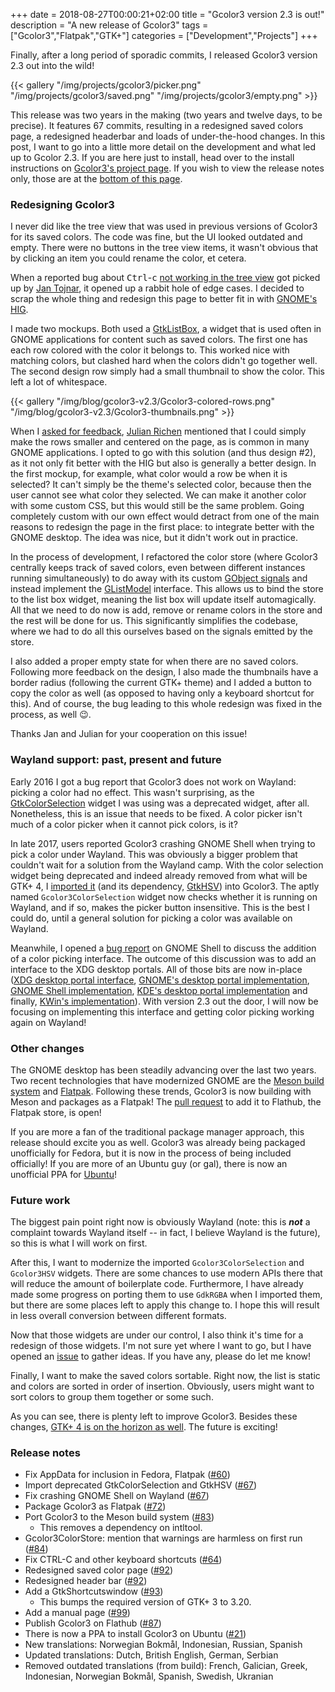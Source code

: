 +++
date = 2018-08-27T00:00:21+02:00
title = "Gcolor3 version 2.3 is out!"
description = "A new release of Gcolor3"
tags = ["Gcolor3","Flatpak","GTK+"]
categories = ["Development","Projects"]
+++

Finally, after a long period of sporadic commits, I released Gcolor3
version 2.3 out into the wild!

{{< gallery "/img/projects/gcolor3/picker.png"
            "/img/projects/gcolor3/saved.png"
            "/img/projects/gcolor3/empty.png" >}}

This release was two years in the making (two years and twelve days,
to be precise). It features 67 commits, resulting in a redesigned
saved colors page, a redesigned headerbar and loads of under-the-hood
changes. In this post, I want to go into a little more detail on the
development and what led up to Gcolor 2.3. If you are here just to
install, head over to the install instructions on [Gcolor3's project
page](/projects/gcolor3). If you wish to view the release notes only,
those are at the [bottom of this page](#release-notes).

### Redesigning Gcolor3

I never did like the tree view that was used in previous versions of
Gcolor3 for its saved colors. The code was fine, but the UI looked
outdated and empty. There were no buttons in the tree view items, it
wasn't obvious that by clicking an item you could rename the color, et
cetera.

When a reported bug about <kbd>Ctrl</kbd>-<kbd>c</kbd> [not working in
the tree view](https://github.com/Hjdskes/gcolor3/issues/64) got
picked up by [Jan Tojnar](https://github.com/jtojnar), it opened up a
rabbit hole of edge cases. I decided to scrap the whole thing and
redesign this page to better fit in with [GNOME's
HIG](https://developer.gnome.org/hig/stable/).

I made two mockups. Both used a
[GtkListBox](https://developer.gnome.org/gtk3/stable/GtkListBox.html),
a widget that is used often in GNOME applications for content such as
saved colors. The first one has each row colored with the color it
belongs to. This worked nice with matching colors, but clashed hard
when the colors didn't go together well. The second design row simply
had a small thumbnail to show the color. This left a lot of
whitespace.

{{< gallery "/img/blog/gcolor3-v2.3/Gcolor3-colored-rows.png"
            "/img/blog/gcolor3-v2.3/Gcolor3-thumbnails.png" >}}

When I [asked for
feedback](https://github.com/Hjdskes/gcolor3/pull/92#issuecomment-414073545),
[Julian Richen](https://github.com/julianrichen) mentioned that I
could simply make the rows smaller and centered on the page, as is
common in many GNOME applications. I opted to go with this solution
(and thus design #2), as it not only fit better with the HIG but also
is generally a better design. In the first mockup, for example, what
color would a row be when it is selected? It can't simply be the
theme's selected color, because then the user cannot see what color
they selected. We can make it another color with some custom CSS, but
this would still be the same problem. Going completely custom with our
own effect would detract from one of the main reasons to redesign the
page in the first place: to integrate better with the GNOME
desktop. The idea was nice, but it didn't work out in practice.

In the process of development, I refactored the color store (where
Gcolor3 centrally keeps track of saved colors, even between different
instances running simultaneously) to do away with its custom [GObject
signals](https://developer.gnome.org/gobject/stable/gobject-Signals.html)
and instead implement the
[GListModel](https://developer.gnome.org/gio/stable/GListModel.html)
interface. This allows us to bind the store to the list box widget,
meaning the list box will update itself automagically. All that we
need to do now is add, remove or rename colors in the store and the
rest will be done for us. This significantly simplifies the codebase,
where we had to do all this ourselves based on the signals emitted by
the store.

I also added a proper empty state for when there are no saved
colors. Following more feedback on the design, I also made the
thumbnails have a border radius (following the current GTK+ theme) and
I added a button to copy the color as well (as opposed to having only
a keyboard shortcut for this). And of course, the bug leading to this
whole redesign was fixed in the process, as well 😉.

Thanks Jan and Julian for your cooperation on this issue!

### Wayland support: past, present and future

Early 2016 I got a bug report that Gcolor3 does not work on
Wayland: picking a color had no effect. This wasn't surprising, as the
[GtkColorSelection](https://developer.gnome.org/gtk3/stable/GtkColorSelection.html)
widget I was using was a deprecated widget, after all. Nonetheless,
this is an issue that needs to be fixed. A color picker isn't much of
a color picker when it cannot pick colors, is it?

In late 2017, users reported Gcolor3 crashing GNOME Shell when trying
to pick a color under Wayland. This was obviously a bigger problem
that couldn't wait for a solution from the Wayland camp. With the
color selection widget being deprecated and indeed already removed
from what will be GTK+ 4, I [imported
it](https://github.com/Hjdskes/gcolor3/pull/67) (and its dependency,
[GtkHSV](https://developer.gnome.org/gtk3/stable/GtkHSV.html)) into
Gcolor3. The aptly named `Gcolor3ColorSelection` widget now checks
whether it is running on Wayland, and if so, makes the picker button
insensitive. This is the best I could do, until a general solution for
picking a color was available on Wayland.

Meanwhile, I opened a [bug
report](https://bugzilla.gnome.org/show_bug.cgi?id=789756) on GNOME
Shell to discuss the addition of a color picking interface. The
outcome of this discussion was to add an interface to the XDG desktop
portals. All of those bits are now in-place ([XDG desktop portal
interface](https://github.com/flatpak/xdg-desktop-portal/pull/202),
[GNOME's desktop portal
implementation](https://github.com/flatpak/xdg-desktop-portal-gtk/pull/134),
[GNOME Shell
implementation](https://gitlab.gnome.org/GNOME/gnome-shell/merge_requests/171),
[KDE's desktop portal
implementation](https://github.com/KDE/xdg-desktop-portal-kde/commit/ee590b2242257f6b96edda6a784b3972ee272387)
and finally, [KWin's
implementation](https://phabricator.kde.org/D3481)). With version 2.3
out the door, I will now be focusing on implementing this interface
and getting color picking working again on Wayland!

### Other changes

The GNOME desktop has been steadily advancing over the last two
years. Two recent technologies that have modernized GNOME are the
[Meson build system](http://mesonbuild.com) and
[Flatpak](https://flatpak.org/). Following these trends, Gcolor3 is
now building with Meson and packages as a Flatpak! The [pull
request](https://github.com/flathub/flathub/pull/601) to add it to
Flathub, the Flatpak store, is open!

If you are more a fan of the traditional package manager approach,
this release should excite you as well. Gcolor3 was already being
packaged unofficially for Fedora, but it is now in the process of
being included officially! If you are more of an Ubuntu guy (or gal),
there is now an unofficial PPA for
[Ubuntu](https://launchpad.net/~evertiro/+archive/ubuntu/gcolor3)!

### Future work

The biggest pain point right now is obviously Wayland (note: this is
***not*** a complaint towards Wayland itself -- in fact, I believe
Wayland is the future), so this is what I will work on first.

After this, I want to modernize the imported `Gcolor3ColorSelection`
and `Gcolor3HSV` widgets. There are some chances to use modern APIs
there that will reduce the amount of boilerplate code. Furthermore, I
have already made some progress on porting them to use `GdkRGBA` when
I imported them, but there are some places left to apply this change
to. I hope this will result in less overall conversion between
different formats.

Now that those widgets are under our control, I also think it's time
for a redesign of those widgets. I'm not sure yet where I want to go,
but I have opened an
[issue](https://github.com/Hjdskes/gcolor3/issues/96) to gather
ideas. If you have any, please do let me know!

Finally, I want to make the saved colors sortable. Right now, the list
is static and colors are sorted in order of insertion. Obviously,
users might want to sort colors to group them together or some such.

As you can see, there is plenty left to improve Gcolor3. Besides these
changes, [GTK+ 4 is on the horizon as
well](https://github.com/Hjdskes/gcolor3/issues/88). The future is
exciting!

### Release notes

* Fix AppData for inclusion in Fedora, Flatpak ([#60](https://github.com/Hjdskes/gcolor3/issues/60))
* Import deprecated GtkColorSelection and GtkHSV ([#67](https://github.com/Hjdskes/gcolor3/pull/67))
* Fix crashing GNOME Shell on Wayland ([#67](https://github.com/Hjdskes/gcolor3/pull/67))
* Package Gcolor3 as Flatpak ([#72](https://github.com/Hjdskes/gcolor3/pull/72))
* Port Gcolor3 to the Meson build system ([#83](https://github.com/Hjdskes/gcolor3/pull/83))
  * This removes a dependency on intltool.
* Gcolor3ColorStore: mention that warnings are harmless on first run ([#84](https://github.com/Hjdskes/gcolor3/issues/84))
* Fix CTRL-C and other keyboard shortcuts ([#64](https://github.com/Hjdskes/gcolor3/issues/64))
* Redesigned saved color page ([#92](https://github.com/Hjdskes/gcolor3/pull/92))
* Redesigned header bar ([#92](https://github.com/Hjdskes/gcolor3/pull/92))
* Add a GtkShortcutswindow ([#93](https://github.com/Hjdskes/gcolor3/pull/93))
  * This bumps the required version of GTK+ 3 to 3.20.
* Add a manual page ([#99](https://github.com/Hjdskes/gcolor3/pull/99))
* Publish Gcolor3 on Flathub ([#87](https://github.com/Hjdskes/gcolor3/issues/87))
* There is now a PPA to install Gcolor3 on Ubuntu ([#21](https://launchpad.net/~evertiro/+archive/ubuntu/gcolor3))
* New translations: Norwegian Bokmål, Indonesian, Russian, Spanish
* Updated translations: Dutch, British English, German, Serbian
* Removed outdated translations (from build): French, Galician, Greek, Indonesian, Norwegian Bokmål, Spanish, Swedish, Ukranian
